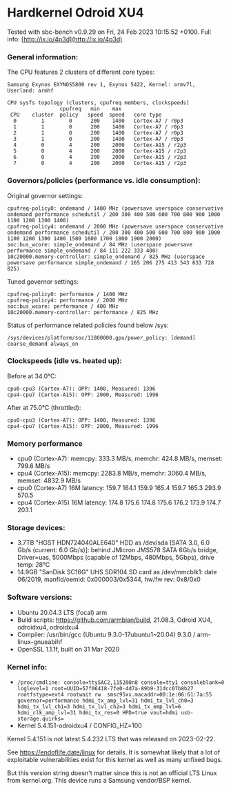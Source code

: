 # Hardkernel Odroid XU4

Tested with sbc-bench v0.9.29 on Fri, 24 Feb 2023 10:15:52 +0100. Full info: [http://ix.io/4p3d](http://ix.io/4p3d)

### General information:

The CPU features 2 clusters of different core types:

    Samsung Exynos EXYNOS5800 rev 1, Exynos 5422, Kernel: armv7l, Userland: armhf
    
    CPU sysfs topology (clusters, cpufreq members, clockspeeds)
                     cpufreq   min    max
     CPU    cluster  policy   speed  speed   core type
      0        1        0      200    1400   Cortex-A7 / r0p3
      1        1        0      200    1400   Cortex-A7 / r0p3
      2        1        0      200    1400   Cortex-A7 / r0p3
      3        1        0      200    1400   Cortex-A7 / r0p3
      4        0        4      200    2000   Cortex-A15 / r2p3
      5        0        4      200    2000   Cortex-A15 / r2p3
      6        0        4      200    2000   Cortex-A15 / r2p3
      7        0        4      200    2000   Cortex-A15 / r2p3

### Governors/policies (performance vs. idle consumption):

Original governor settings:

    cpufreq-policy0: ondemand / 1400 MHz (powersave userspace conservative ondemand performance schedutil / 200 300 400 500 600 700 800 900 1000 1100 1200 1300 1400)
    cpufreq-policy4: ondemand / 2000 MHz (powersave userspace conservative ondemand performance schedutil / 200 300 400 500 600 700 800 900 1000 1100 1200 1300 1400 1500 1600 1700 1800 1900 2000)
    soc:bus_wcore: simple_ondemand / 84 MHz (userspace powersave performance simple_ondemand / 84 111 222 333 400)
    10c20000.memory-controller: simple_ondemand / 825 MHz (userspace powersave performance simple_ondemand / 165 206 275 413 543 633 728 825)

Tuned governor settings:

    cpufreq-policy0: performance / 1400 MHz
    cpufreq-policy4: performance / 2000 MHz
    soc:bus_wcore: performance / 400 MHz
    10c20000.memory-controller: performance / 825 MHz

Status of performance related policies found below /sys:

    /sys/devices/platform/soc/11800000.gpu/power_policy: [demand] coarse_demand always_on

### Clockspeeds (idle vs. heated up):

Before at 34.0°C:

    cpu0-cpu3 (Cortex-A7): OPP: 1400, Measured: 1396 
    cpu4-cpu7 (Cortex-A15): OPP: 2000, Measured: 1996 

After at 75.0°C (throttled):

    cpu0-cpu3 (Cortex-A7): OPP: 1400, Measured: 1396 
    cpu4-cpu7 (Cortex-A15): OPP: 2000, Measured: 1996 

### Memory performance

  * cpu0 (Cortex-A7): memcpy: 333.3 MB/s, memchr: 424.8 MB/s, memset: 799.6 MB/s
  * cpu4 (Cortex-A15): memcpy: 2283.8 MB/s, memchr: 3060.4 MB/s, memset: 4832.9 MB/s
  * cpu0 (Cortex-A7) 16M latency: 159.7 164.1 159.9 165.4 159.7 165.3 293.9 570.5 
  * cpu4 (Cortex-A15) 16M latency: 174.8 175.6 174.8 175.6 176.2 173.9 174.7 203.1 

### Storage devices:

  * 3.7TB "HGST HDN724040ALE640" HDD as /dev/sda [SATA 3.0, 6.0 Gb/s (current: 6.0 Gb/s)]: behind JMicron JMS578 SATA 6Gb/s bridge, Driver=uas, 5000Mbps (capable of 12Mbps, 480Mbps, 5Gbps), drive temp: 28°C
  * 14.9GB "SanDisk SC16G" UHS SDR104 SD card as /dev/mmcblk1: date 06/2019, manfid/oemid: 0x000003/0x5344, hw/fw rev: 0x8/0x0

### Software versions:

  * Ubuntu 20.04.3 LTS (focal) arm
  * Build scripts: https://github.com/armbian/build, 21.08.3, Odroid XU4, odroidxu4, odroidxu4
  * Compiler: /usr/bin/gcc (Ubuntu 9.3.0-17ubuntu1~20.04) 9.3.0 / arm-linux-gnueabihf
  * OpenSSL 1.1.1f, built on 31 Mar 2020

### Kernel info:

  * `/proc/cmdline: console=ttySAC2,115200n8 console=tty1 consoleblank=0 loglevel=1 root=UUID=57f06418-7fe0-4d7a-89b9-31dcc07b8b27 rootfstype=ext4 rootwait rw  smsc95xx.macaddr=00:1e:06:61:7a:55 governor=performance hdmi_tx_amp_lvl=31 hdmi_tx_lvl_ch0=3 hdmi_tx_lvl_ch1=3 hdmi_tx_lvl_ch2=3 hdmi_tx_emp_lvl=6 hdmi_clk_amp_lvl=31 hdmi_tx_res=0 HPD=true vout=hdmi usb-storage.quirks= `
  * Kernel 5.4.151-odroidxu4 / CONFIG_HZ=100

Kernel 5.4.151 is not latest 5.4.232 LTS that was released on 2023-02-22.

See https://endoflife.date/linux for details. It is somewhat likely that
a lot of exploitable vulnerabilities exist for this kernel as well as many
unfixed bugs.

But this version string doesn't matter since this is not an official LTS Linux
from kernel.org. This device runs a Samsung vendor/BSP kernel.
